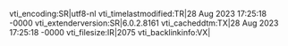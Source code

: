 vti_encoding:SR|utf8-nl
vti_timelastmodified:TR|28 Aug 2023 17:25:18 -0000
vti_extenderversion:SR|6.0.2.8161
vti_cacheddtm:TX|28 Aug 2023 17:25:18 -0000
vti_filesize:IR|2075
vti_backlinkinfo:VX|
